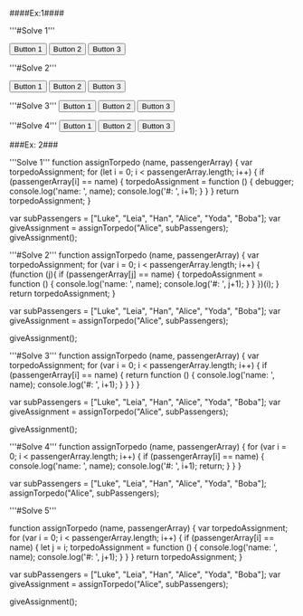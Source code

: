 ####Ex:1####

'''#Solve 1'''

<button id="btn-0">Button 1</button>
<button id="btn-1">Button 2</button>
<button id="btn-2">Button 3</button>

<script type="text/javascript">
	const prizes = ['A Unicorn!', 'A Hug!', 'Fresh Laundry!'];
	for (let btnNum = 0; btnNum < prizes.length; btnNum++) {
		// For each of our buttons, when the user clicks it...
		document.getElementById(`btn-${btnNum}`).onclick = () => {
		// Tell her what she's won!
		alert(prizes[btnNum]);
	};
}
</script>

'''#Solve 2'''

<button id="btn-0">Button 1</button>
<button id="btn-1">Button 2</button>
<button id="btn-2">Button 3</button>

<script type="text/javascript">
	for (var btnNum = 0; btnNum < prizes.length; btnNum++) {
	const prizes = ['A Unicorn!', 'A Hug!', 'Fresh Laundry!'];
		// For each of our buttons, when the user clicks it...
		(function(btnNumIn){
				document.getElementById(`btn-${btnNumIn}`).onclick = () => {
				alert(prizes[btnNumIn]);
			};
		})(btnNum);
	}
</script>

'''#Solve 3'''
<button id="btn-0">Button 1</button>
<button id="btn-1">Button 2</button>
<button id="btn-2">Button 3</button>

<script type="text/javascript">
	const prizes = ['A Unicorn!', 'A Hug!', 'Fresh Laundry!'];
	for (var btnNum = 0; btnNum < prizes.length; btnNum++) {
		// For each of our buttons, when the user clicks it...
		let btnNumIn = btnNum;
		document.getElementById(`btn-${btnNum}`).onclick = () => {
			// Tell her what she's won!
			alert(prizes[btnNumIn]);
		};
	}
</script>

'''#Solve 4'''
<button id="btn-0">Button 1</button>
<button id="btn-1">Button 2</button>
<button id="btn-2">Button 3</button>

<script type="text/javascript">
	const prizes = ['A Unicorn!', 'A Hug!', 'Fresh Laundry!'];
  for (var btnNum = 0; btnNum < prizes.length; btnNum++) {

    // For each of our buttons, when the user clicks it...
    document.getElementById(`btn-${btnNum}`).onclick = (function (j) {
      // Tell her what she's won!
      return () => alert(prizes[j]);
    })(btnNum)
  }
</script>



###Ex: 2###

'''Solve 1'''
function assignTorpedo (name, passengerArray) {
    var torpedoAssignment;
    for (let i = 0; i < passengerArray.length; i++) {
      if (passengerArray[i] == name) {
        torpedoAssignment = function () {
          debugger;
          console.log('name: ', name);
          console.log('#: ', i+1);
        }
      }
    }
    return torpedoAssignment;
  }
  
  var subPassengers = ["Luke", "Leia", "Han", "Alice", "Yoda", "Boba"];
  var giveAssignment = assignTorpedo("Alice", subPassengers);
  giveAssignment();
  
  '''#Solve 2'''
  function assignTorpedo (name, passengerArray) {
    var torpedoAssignment;
    for (var i = 0; i < passengerArray.length; i++) {
        (function (j){
            if (passengerArray[j] == name) {
                torpedoAssignment = function () {
                    console.log('name: ', name);
                    console.log('#: ', j+1);
                }
            }
        })(i);
    }
    return torpedoAssignment;
  }
  
  var subPassengers = ["Luke", "Leia", "Han", "Alice", "Yoda", "Boba"];
  var giveAssignment = assignTorpedo("Alice", subPassengers);
  
  giveAssignment();
  
  '''#Solve 3'''
  function assignTorpedo (name, passengerArray) {
    var torpedoAssignment;
    for (var i = 0; i < passengerArray.length; i++) {
        if (passengerArray[i] == name) {
          return function () {
          console.log('name: ', name);
          console.log('#: ', i+1);
        }
      }
    }
  }
  
  var subPassengers = ["Luke", "Leia", "Han", "Alice", "Yoda", "Boba"];
  var giveAssignment = assignTorpedo("Alice", subPassengers);
  
  giveAssignment();
  
  '''#Solve 4'''
  function assignTorpedo (name, passengerArray) {
    for (var i = 0; i < passengerArray.length; i++) {
        if (passengerArray[i] == name) {
          console.log('name: ', name);
          console.log('#: ', i+1);
          return;
      }
    }
  }
  
  var subPassengers = ["Luke", "Leia", "Han", "Alice", "Yoda", "Boba"];
  assignTorpedo("Alice", subPassengers);
  
  '''#Solve 5'''
  
  function assignTorpedo (name, passengerArray) {
    var torpedoAssignment;
    for (var i = 0; i < passengerArray.length; i++) {
      if (passengerArray[i] == name) {
        let j = i;
        torpedoAssignment = function () {
            console.log('name: ', name);
            console.log('#: ', j+1);
        }
      }
    }
    return torpedoAssignment;
  }
  
  var subPassengers = ["Luke", "Leia", "Han", "Alice", "Yoda", "Boba"];
  var giveAssignment = assignTorpedo("Alice", subPassengers);
  
  giveAssignment();